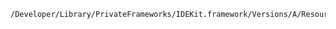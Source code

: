 
    /Developer/Library/PrivateFrameworks/IDEKit.framework/Versions/A/Resources/IDETextKeyBindingSet.plist

